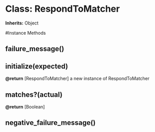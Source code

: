 # Class: RespondToMatcher
**Inherits:** Object
    




#Instance Methods
## failure_message() [](#method-i-failure_message)

## initialize(expected) [](#method-i-initialize)

**@return** [RespondToMatcher] a new instance of RespondToMatcher

## matches?(actual) [](#method-i-matches?)

**@return** [Boolean] 

## negative_failure_message() [](#method-i-negative_failure_message)

